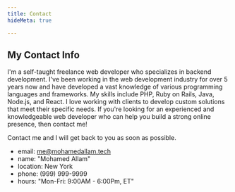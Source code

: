 ```yaml
---
title: Contact
hideMeta: true

---
```

## My Contact Info

I'm a self-taught freelance web developer who specializes in backend development. I've been working in the web development industry for over 5 years now and have developed a vast knowledge of various programming languages and frameworks. My skills include PHP, Ruby on Rails, Java, Node.js, and React. I love working with clients to develop custom solutions that meet their specific needs. If you're looking for an experienced and knowledgeable web developer who can help you build a strong online presence, then contact me!

Contact me and I will get back to you as soon as possible.

* email: me@mohamedallam.tech
* name: "Mohamed Allam"
* location: New York
* phone: (999) 999-9999
* hours: "Mon-Fri: 9:00AM - 6:00Pm, ET"